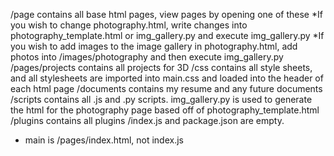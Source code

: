 /page contains all base html pages, view pages by opening one of these
  *If you wish to change photography.html, write changes into photography_template.html or img_gallery.py and execute img_gallery.py
  *If you wish to add images to the image gallery in photography.html, add photos into /images/photography and then execute img_gallery.py
/pages/projects contains all projects for 3D
/css contains all style sheets, and all stylesheets are imported into main.css and loaded into the header of each html page
/documents contains my resume and any future documents
/scripts contains all .js and .py scripts. img_gallery.py is used to generate the html for the photography page based off of photography_template.html
/plugins contains all plugins
/index.js and package.json are empty.
* main is /pages/index.html, not index.js
